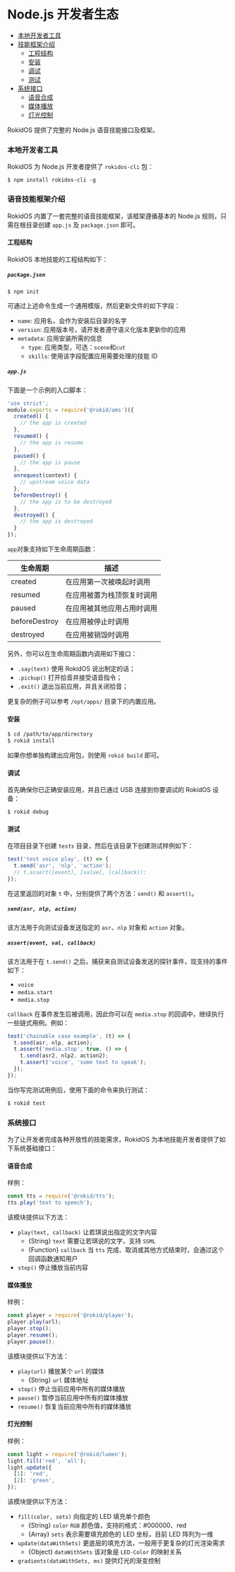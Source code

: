 # Node.js 开发者生态

- [本地开发者工具](#本地开发者工具)
- [技能框架介绍](#语音应用框架介绍)
  - [工程结构](#工程结构)
  - [安装](#安装)
  - [调试](#调试)
  - [测试](#测试)
- [系统接口](#系统接口)
  - [语音合成](#语音合成)
  - [媒体播放](#媒体播放)
  - [灯光控制](#灯光控制)

RokidOS 提供了完整的 Node.js 语音技能接口及框架。

### 本地开发者工具

RokidOS 为 Node.js 开发者提供了 `rokidos-cli` 包：

```shell
$ npm install rokidos-cli -g
```

### 语音技能框架介绍

RokidOS 内置了一套完整的语音技能框架，该框架遵循基本的 Node.js 规则，只需在根目录创建 `app.js` 及 `package.json` 即可。

#### 工程结构

RokidOS 本地技能的工程结构如下：

##### `package.json`

```shell
$ npm init
```

可通过上述命令生成一个通用模版，然后更新文件的如下字段：

- `name`: 应用名，会作为安装后目录的名字
- `version`: 应用版本号，请开发者遵守语义化版本更新你的应用
- `metadata`: 应用安装所需的信息
  - `type`: 应用类型，可选：`scene`和`cut`
  - `skills`: 使用该字段配置应用需要处理的技能 ID

##### `app.js`

下面是一个示例的入口脚本：

```js
'use strict';
module.exports = require('@rokid/ams')({
  created() {
    // the app is created
  },
  resumed() {
    // the app is resume
  },
  paused() {
    // the app is pause
  },
  onrequest(context) {
    // upstream voice data
  },
  beforeDestroy() {
    // the app is to be destroyed
  },
  destroyed() {
    // the app is destroyed
  }
});
```

`app`对象支持如下生命周期函数：

| 生命周期        | 描述 |
|---------------|-------------------------|
| created       | 在应用第一次被唤起时调用 |
| resumed       | 在应用被置为栈顶恢复时调用 |
| paused        | 在应用被其他应用占用时调用 |
| beforeDestroy | 在应用被停止时调用 |
| destroyed     | 在应用被销毁时调用 |

另外，你可以在生命周期函数内调用如下接口：

- `.say(text)` 使用 RokidOS 说出制定的话；
- `.pickup()` 打开拾音并接受语音指令；
- `.exit()` 退出当前应用，并且关闭拾音；

更复杂的例子可以参考 `/opt/apps/` 目录下的内置应用。

#### 安装

```sh
$ cd /path/to/app/directory
$ rokid install
```

如果你想单独构建出应用包，则使用 `rokid build` 即可。

#### 调试

首先确保你已正确安装应用，并且已通过 USB 连接到你要调试的 RokidOS 设备：

```sh
$ rokid debug
```

#### 测试

在项目目录下创建 `tests` 目录，然后在该目录下创建测试样例如下：

```js
test('test voice play', (t) => {
  t.send('asr', 'nlp', 'action');
  // t.assert([event], [value], [callback]);
});
```

在这里返回的对象 `t` 中，分别提供了两个方法：`send()` 和 `assert()`。

##### `send(asr, nlp, action)`

该方法用于向测试设备发送指定的 `asr`、`nlp` 对象和 `action` 对象。

##### `assert(event, val, callback)`

该方法用于在 `t.send()` 之后，捕获来自测试设备发送的探针事件，现支持的事件如下：

- `voice`
- `media.start`
- `media.stop`

`callback` 在事件发生后被调用，因此你可以在 `media.stop` 的回调中，继续执行一些链式用例。例如：

```js
test('chainable case example', (t) => {
  t.send(asr, nlp, action);
  t.assert('media.stop', true, () => {
    t.send(asr2, nlp2, action2);
    t.assert('voice', 'some text to speak');
  });
});
```

当你写完测试用例后，使用下面的命令来执行测试：

```sh
$ rokid test
```

### 系统接口

为了让开发者完成各种开放性的技能需求，RokidOS 为本地技能开发者提供了如下系统基础接口：

#### 语音合成

样例：

```js
const tts = require('@rokid/tts');
tts.play('text to speech');
```

该模块提供以下方法：

- `play(text, callback)` 让若琪说出指定的文字内容
  - {String} `text` 需要让若琪说的文字，支持 `SSML`
  - {Function} `callback` 当 `tts` 完成、取消或其他方式结束时，会通过这个回调函数通知用户
- `stop()` 停止播放当前内容

#### 媒体播放

样例：

```js
const player = require('@rokid/player');
player.play(url);
player.stop();
player.resume();
player.pause();
```

该模块提供以下方法：

- `play(url)` 播放某个 `url` 的媒体
  - {String} `url` 媒体地址
- `stop()` 停止当前应用中所有的媒体播放
- `pause()` 暂停当前应用中所有的媒体播放
- `resume()` 恢复当前应用中所有的媒体播放

#### 灯光控制

样例：

```js
const light = require('@rokid/lumen');
light.fill('red', 'all');
light.update({
  [1]: 'red',
  [2]: 'green',
});
```

该模块提供以下方法：

- `fill(color, sets)` 向指定的 LED 填充单个颜色
  - {String} `color` `RGB` 颜色值，支持的格式：#000000、red
  - {Array} `sets` 表示需要填充颜色的 LED 坐标，目前 LED 阵列为一维
- `update(dataWithSets)` 更底层的填充方法，一般用于更复杂的灯光渲染需求
  - {Object} `dataWithSets` 该对象是 `LED-Color` 的映射关系
- `gradients(dataWithSets, ms)` 提供灯光的渐变控制


